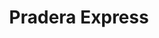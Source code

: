 ---
title: "Pradera Express"
url: /zona-5-de-villa-nueva/pradera-express/
shop: centro comercial
---
